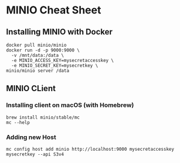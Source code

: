 # MINIO Cheat Sheet

## Installing MINIO with Docker
```
docker pull minio/minio
docker run -d -p 9000:9000 \
  -v /mnt/data:/data \
  -e MINIO_ACCESS_KEY=mysecretaccesskey \
  -e MINIO_SECRET_KEY=mysecretkey \
minio/minio server /data
```

## MINIO CLient

### Installing client on macOS (with Homebrew)
```
brew install minio/stable/mc
mc --help
```

### Adding new Host
```
mc config host add minio http://localhost:9000 mysecretaccesskey mysecretkey --api S3v4
```